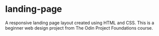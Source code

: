 # landing-page
A responsive landing page layout created using HTML and CSS. This is a beginner web design project from The Odin Project Foundations course.
